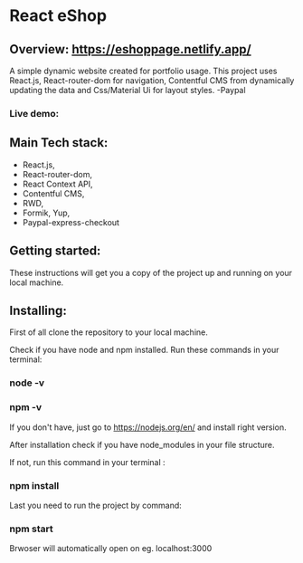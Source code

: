 <!-- @format -->

# React eShop

## Overview: https://eshoppage.netlify.app/

A simple dynamic website created for portfolio usage. This project uses React.js, React-router-dom for navigation, Contentful CMS from dynamically updating the data and Css/Material Ui for layout styles.
-Paypal

### Live demo:

## Main Tech stack:

- React.js,
- React-router-dom,
- React Context API,
- Contentful CMS,
- RWD,
- Formik, Yup,
- Paypal-express-checkout

## Getting started:

These instructions will get you a copy of the project up and running on your local machine.

## Installing:

First of all clone the repository to your local machine.

Check if you have node and npm installed.
Run these commands in your terminal:

### node -v

### npm -v

If you don't have, just go to https://nodejs.org/en/ and install right version.

After installation check if you have node_modules in your file structure.

If not, run this command in your terminal :

### npm install

Last you need to run the project by command:

### npm start

Brwoser will automatically open on eg. localhost:3000
